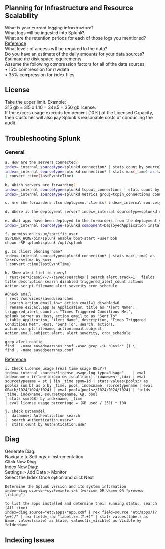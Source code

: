 ## Planning for Infrastructure and Resource Scalability
What is your current logging infrastructure?<br/>
What logs will be ingested into Splunk?<br/>
What are the retention periods for each of those logs you mentioned?<br/>
[Reference](https://splunk-sizing.soclib.net/)<br/>
What levels of access will be required to the data?<br/>
Do you have an estimate of the daily amounts for your data sources?<br/>
Estimate the disk space requirements.<br/>
Assume the following compression factors for all of the data sources: <br/>
• 15% compression for rawdata <br/>
• 35% compression for index files<br/>

## License
Take the upper limit. Example:<br/>
315 gb = 315 x 1.10 = 346.5 = 350 gb license.<br/>
If the excess usage exceeds ten percent (10%) of the Licensed Capacity, then Customer will also pay Splunk's reasonable costs of conducting the audit.


## Troubleshooting Splunk
### General 
```bash
a. How are the servers connected? 
index=_internal sourcetype=splunkd connection* | stats count by sourceIp, host, destPort 
index=_internal sourcetype=splunkd connection* | stats max(_time) as lastEventTime by host
| convert ctime(lastEventeTime)
```
```bash
b. Which servers are forwarding? 
index=_internal sourcetype=splunkd tcpout_connections | stats count by host, destIp, destPort | rename host as forwarder, destIp as indexer, destPort as listening_port 
index=_internal sourcetype=splunkd metrics group=tcpin_connections connectionType=cooked* | stats sum(kb) by hostname, fwdType, lastIndexer 
```
```bash
c. Are the forwarders also deployment clients? index=_internal sourcetype=splunkd component=DC* Handshake | stats count by host 
```
```bash
d. Where is the deployment server? index=_internal sourcetype=splunkd component=DeployedApplication url=* | table host url 
```
```bash
e. What apps have been deployed to the forwarders from the deployment server and when? 
index=_internal sourcetype=splunkd component=DeployedApplication installing | stats count latest(_time) AS latest_time by host app | convert ctime(latest_time)
```
```
f. permission issue/specific user
$SPLUNK_HOME/bin/splunk enable boot-start -user bob
chown -RP splunk:splunk /opt/splunk
```
```
g. Is client phoning home?
index=_internal sourcetype=splunkd connection* | stats max(_time) as lastEventTime by host
| convert ctime(lastEventTime)
```
```
h. Show alert list in query?
| rest/servicesNS/-/-/saved/searches | search alert.track=1 | fields title description search disabled triggered_alert_count actions action.script.filename alert.severity cron_schedule
```
```
#Check email
| rest /services/saved/searches
| search action.email.to=* action.email=1 disabled=0
| rename eai:acl.app as Application, title as "Alert Name", triggered_alert_count as "Times Triggered Conditions Met", splunk_server as Host, action.email.to as "Sent To"
| table Application, "Alert Name", description, "Times Triggered Conditions Met", Host, "Sent To", search, actions, action.script.filename, action.email.subject, action.email.subject.alert, alert.severity, cron_schedule
```
```
grep alert config
find . -name savedsearches.conf -exec grep -iH "Basic" {} \;
find . -name savedsearches.conf
```
[Reference](https://community.splunk.com/t5/Alerting/How-can-I-query-to-get-all-alerts-which-are-configured/m-p/288845)<br/>
```
i. Check License usage (real time usage ONLY)?
index=_internal source=*license_usage.log type="Usage"    | eval indexname = if(len(idx)=0 OR isnull(idx),"(UNKNOWN)",idx) | eval sourcetypename = st | bin _time span=1d | stats values(poolsz) as poolsz sum(b) as b by _time, pool, indexname, sourcetypename | eval GB=(b/1024/1024/1024) | eval pool=(poolsz/1024/1024/1024) | fields _time, indexname, sourcetypename, GB, pool
| stats sum(GB) by indexname, _time
| eval license_usage_percentage = (GB_used / 250) * 100
```
```
j. Check Datamodel
|  datamodel Authentication search
|  search Authentication.user=*
|  stats count by Authentication.user
```
## Diag
Generate Diag: <br/>
Navigate to Settings > Instrumentation <br/>
Click New Diag <br/>
Index New Diag:<br/>
Settings > Add Data > Monitor<br/>
Select the Index Once option and click Next<br/>
```
Determine the Splunk version and its system information
index=diag source=*systeminfo.txt (version OR Uname OR "process listing")
```
```
to list the apps installed and determine their running status, search (All time)
index=diag source=*etc/apps/*app.conf | rex field=source "etc/apps/(?\w+)/" | rex field=_raw "label.\=.(?.+)" | stats values(label) as Name, values(state) as State, values(is_visible) as Visible by folderName
```
## Indexing Issues
